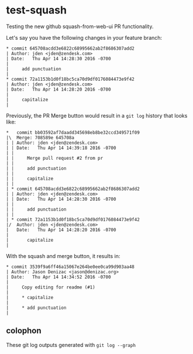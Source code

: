 # test-squash

Testing the new github squash-from-web-ui PR functionality.

Let's say you have the following changes in your feature branch:
```
* commit 645708acdd3e6822c68995662ab2f8686307add2
| Author: jden <jden@zendesk.com>
| Date:   Thu Apr 14 14:28:30 2016 -0700
|
|     add punctuation
|
* commit 72a1153b1d0f18bc5ca70d9df0176084473e9f42
| Author: jden <jden@zendesk.com>
| Date:   Thu Apr 14 14:28:20 2016 -0700
|
|     capitalize
|
```

Previously, the PR Merge button would result in a `git log` history that looks like:
```
*   commit bb03592af7daadd345698eb8be32ccd349571f09
|\  Merge: 708589e 645708a
| | Author: jden <jden@zendesk.com>
| | Date:   Thu Apr 14 14:39:18 2016 -0700
| |
| |     Merge pull request #2 from pr
| |
| |     add punctuation
| |
| |     capitalize
| |
| * commit 645708acdd3e6822c68995662ab2f8686307add2
| | Author: jden <jden@zendesk.com>
| | Date:   Thu Apr 14 14:28:30 2016 -0700
| |
| |     add punctuation
| |
| * commit 72a1153b1d0f18bc5ca70d9df0176084473e9f42
|/  Author: jden <jden@zendesk.com>
|   Date:   Thu Apr 14 14:28:20 2016 -0700
|
|       capitalize
|
```

With the squash and merge button, it results in:

```
* commit 3539f9a6ff46a15067e264be0ee0ca99d903aa48
| Author: Jason Denizac <jason@denizac.org>
| Date:   Thu Apr 14 14:34:52 2016 -0700
|
|     Copy editing for readme (#1)
|
|     * capitalize
|
|     * add punctuation
|
```

## colophon
These git log outputs generated with `git log --graph`
